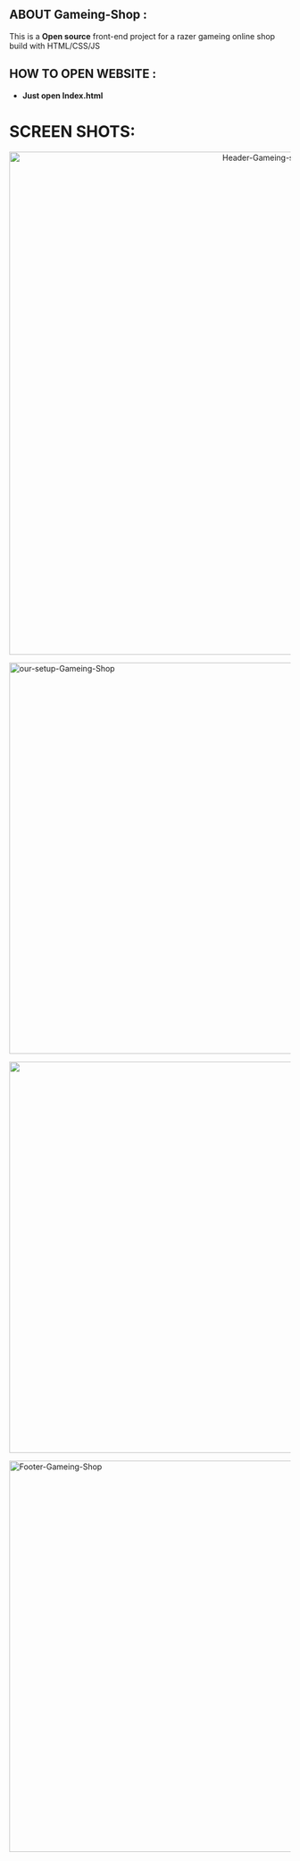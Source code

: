 ## ABOUT Gameing-Shop : 
This is a __Open source__  front-end project for a razer gameing online shop build with HTML/CSS/JS

## HOW TO OPEN WEBSITE :
- **Just open Index.html**


# SCREEN SHOTS:
<p align="center"> <img src="https://user-images.githubusercontent.com/87209891/233807799-aabbdee4-3029-40c6-bece-8bdf071642c7.png" alt="Header-Gameing-shop" width="900" hight="600"> </p>
<p align="left"> <img src="https://user-images.githubusercontent.com/87209891/233807802-f3a3aefd-2598-461d-86d8-7e55c902e50e.png" alt="our-setup-Gameing-Shop" width="700" hight="500"> </p>
<p align="right"> <img src="https://user-images.githubusercontent.com/87209891/233808033-067f720b-c182-4c57-80ae-92e737942830.png" alt="shoping-cart-Gameing-Shop" width="700" hight="500"> </p>
<p align="left"> <img src="https://user-images.githubusercontent.com/87209891/233807806-9ae4d296-ac72-4fa4-920f-6ea399c6bb4a.png" alt="Footer-Gameing-Shop" width="700" hight="500"> </p>


